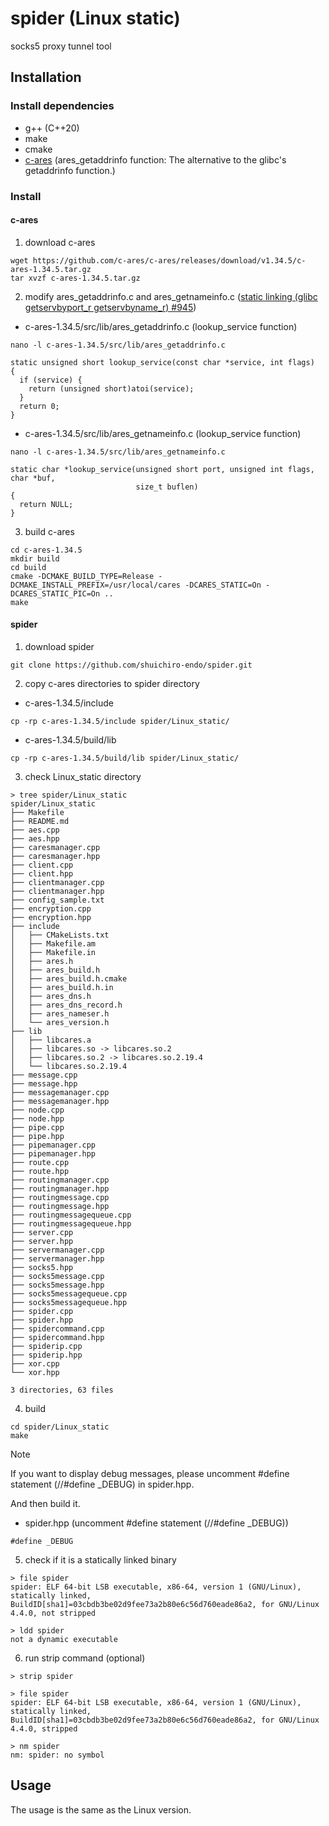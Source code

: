 # spider (Linux static)

socks5 proxy tunnel tool

## Installation
### Install dependencies
- g++ (C++20)
- make
- cmake
- [c-ares](https://github.com/c-ares/c-ares) (ares_getaddrinfo function: The alternative to the glibc's getaddrinfo function.)

### Install
#### c-ares
1. download c-ares
```
wget https://github.com/c-ares/c-ares/releases/download/v1.34.5/c-ares-1.34.5.tar.gz
tar xvzf c-ares-1.34.5.tar.gz
```
2. modify ares_getaddrinfo.c and ares_getnameinfo.c ([static linking (glibc getservbyport_r getservbyname_r) #945](https://github.com/c-ares/c-ares/issues/945))
- c-ares-1.34.5/src/lib/ares_getaddrinfo.c (lookup_service function)
```
nano -l c-ares-1.34.5/src/lib/ares_getaddrinfo.c
```
```
static unsigned short lookup_service(const char *service, int flags)
{
  if (service) {
    return (unsigned short)atoi(service);
  }
  return 0;
}
```
- c-ares-1.34.5/src/lib/ares_getnameinfo.c (lookup_service function)
```
nano -l c-ares-1.34.5/src/lib/ares_getnameinfo.c
```
```
static char *lookup_service(unsigned short port, unsigned int flags, char *buf,
                            size_t buflen)
{
  return NULL;
}
```
3. build c-ares
```
cd c-ares-1.34.5
mkdir build
cd build
cmake -DCMAKE_BUILD_TYPE=Release -DCMAKE_INSTALL_PREFIX=/usr/local/cares -DCARES_STATIC=On -DCARES_STATIC_PIC=On ..
make
```

#### spider
1. download spider
```
git clone https://github.com/shuichiro-endo/spider.git
```
2. copy c-ares directories to spider directory
- c-ares-1.34.5/include
```
cp -rp c-ares-1.34.5/include spider/Linux_static/
```
- c-ares-1.34.5/build/lib
```
cp -rp c-ares-1.34.5/build/lib spider/Linux_static/
```
3. check Linux_static directory
```
> tree spider/Linux_static
spider/Linux_static
├── Makefile
├── README.md
├── aes.cpp
├── aes.hpp
├── caresmanager.cpp
├── caresmanager.hpp
├── client.cpp
├── client.hpp
├── clientmanager.cpp
├── clientmanager.hpp
├── config_sample.txt
├── encryption.cpp
├── encryption.hpp
├── include
│   ├── CMakeLists.txt
│   ├── Makefile.am
│   ├── Makefile.in
│   ├── ares.h
│   ├── ares_build.h
│   ├── ares_build.h.cmake
│   ├── ares_build.h.in
│   ├── ares_dns.h
│   ├── ares_dns_record.h
│   ├── ares_nameser.h
│   └── ares_version.h
├── lib
│   ├── libcares.a
│   ├── libcares.so -> libcares.so.2
│   ├── libcares.so.2 -> libcares.so.2.19.4
│   └── libcares.so.2.19.4
├── message.cpp
├── message.hpp
├── messagemanager.cpp
├── messagemanager.hpp
├── node.cpp
├── node.hpp
├── pipe.cpp
├── pipe.hpp
├── pipemanager.cpp
├── pipemanager.hpp
├── route.cpp
├── route.hpp
├── routingmanager.cpp
├── routingmanager.hpp
├── routingmessage.cpp
├── routingmessage.hpp
├── routingmessagequeue.cpp
├── routingmessagequeue.hpp
├── server.cpp
├── server.hpp
├── servermanager.cpp
├── servermanager.hpp
├── socks5.hpp
├── socks5message.cpp
├── socks5message.hpp
├── socks5messagequeue.cpp
├── socks5messagequeue.hpp
├── spider.cpp
├── spider.hpp
├── spidercommand.cpp
├── spidercommand.hpp
├── spiderip.cpp
├── spiderip.hpp
├── xor.cpp
└── xor.hpp

3 directories, 63 files
```
4. build
```
cd spider/Linux_static
make
```
> [!NOTE]
> If you want to display debug messages, please uncomment #define statement (//#define _DEBUG) in spider.hpp.
> 
> And then build it.
- spider.hpp (uncomment #define statement (//#define _DEBUG))
```
#define _DEBUG
```
5. check if it is a statically linked binary
```
> file spider
spider: ELF 64-bit LSB executable, x86-64, version 1 (GNU/Linux), statically linked, BuildID[sha1]=03cbdb3be02d9fee73a2b80e6c56d760eade86a2, for GNU/Linux 4.4.0, not stripped

> ldd spider
not a dynamic executable
```
6. run strip command (optional)
```
> strip spider

> file spider
spider: ELF 64-bit LSB executable, x86-64, version 1 (GNU/Linux), statically linked, BuildID[sha1]=03cbdb3be02d9fee73a2b80e6c56d760eade86a2, for GNU/Linux 4.4.0, stripped

> nm spider
nm: spider: no symbol
```

## Usage
The usage is the same as the Linux version.

